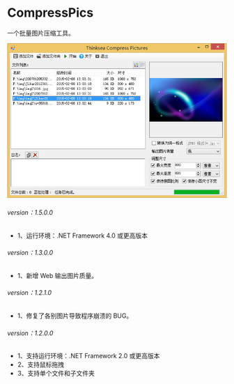 # CompressPics
一个批量图片压缩工具。

![demo.png](demo.png)

###### version：1.5.0.0
+ 1、运行环境：.NET Framework 4.0 或更高版本


###### version：1.3.0.0
+ 1、新增 Web 输出图片质量。

###### version：1.2.1.0
+ 1、修复了各别图片导致程序崩溃的 BUG。

###### version：1.2.0.0
+ 1、支持运行环境：.NET Framework 2.0 或更高版本
+ 2、支持鼠标拖拽
+ 3、支持单个文件和子文件夹
